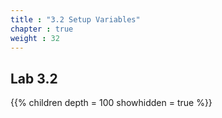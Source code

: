 ```yaml
---
title : "3.2 Setup Variables"
chapter : true
weight : 32
---
```



## Lab 3.2

{{% children depth = 100 showhidden = true %}}